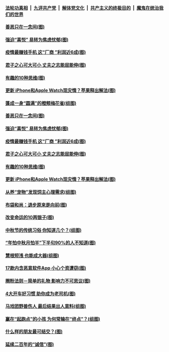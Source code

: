 

####  [法轮功真相](../../../../basic/blob/master/README.md?t=10041402) &nbsp;|&nbsp; [九评共产党](../../../../9ping.md/blob/master/README.md?t=10041402) &nbsp;|&nbsp; [解体党文化](../../../../jtdwh.md/blob/master/README.md?t=10041402)  &nbsp;|&nbsp; [共产主义的终极目的](../../../../gczydzjmd.md/blob/master/README.md?t=10041402) &nbsp;|&nbsp; [魔鬼在统治我们的世界](../../../../mgztzwmdsj.md/blob/master/README.md?t=10041402) 

#### [善恶只在一念间(图)](../pages/p8/947705.md?t=10041402) 

#### [强迫“喜悦” 易转为焦虑忧郁(图)](../pages/p8/948093.md?t=10041402) 

#### [疫情最赚钱手机 这“厂商 ”利润近6成(图)](../pages/p8/948086.md?t=10041402) 

#### [君子之心可大可小 丈夫之志能屈能伸(图)](../pages/p8/948080.md?t=10041402) 

#### [有趣的10种思维(图)](../pages/p8/947730.md?t=10041402) 

#### [更新 iPhone和Apple Watch现灾情？苹果释出解法(图)](../pages/p8/948014.md?t=10041402) 

#### [蓬成一身“圆满”的橙颊梅花雀(组图)](../pages/p8/948121.md?t=10041402) 

#### [善恶只在一念间(图)](../pages/p8/947705.md?t=10041402) 

#### [强迫“喜悦” 易转为焦虑忧郁(图)](../pages/p8/948093.md?t=10041402) 

#### [疫情最赚钱手机 这“厂商 ”利润近6成(图)](../pages/p8/948086.md?t=10041402) 

#### [君子之心可大可小 丈夫之志能屈能伸(图)](../pages/p8/948080.md?t=10041402) 

#### [有趣的10种思维(图)](../pages/p8/947730.md?t=10041402) 

#### [更新 iPhone和Apple Watch现灾情？苹果释出解法(图)](../pages/p8/948014.md?t=10041402) 

#### [从养“宠物”发现饲主心理需求(组图)](../pages/p8/947851.md?t=10041402) 

#### [布袋和尚：退步原来是向前(图)](../pages/p8/947886.md?t=10041402) 

#### [改变命运的10两银子(图)](../pages/p8/947713.md?t=10041402) 

#### [中秋节的传统习俗 你知道几个？(组图)](../pages/p8/947847.md?t=10041402) 

#### [“年怕中秋月怕半”下半句90%的人不知道(图)](../pages/p8/947834.md?t=10041402) 

#### [慧根短浅 也能成大器(组图)](../pages/p8/947695.md?t=10041402) 

#### [17款内含恶意软件App 小心个资遭窃(图)](../pages/p8/947766.md?t=10041402) 

#### [圈粉法则－简单的礼物 影响力不可思议(图)](../pages/p8/945898.md?t=10041402) 

#### [4大开车好习惯 助你成为老司机(图)](../pages/p8/947764.md?t=10041402) 

#### [马戏团野兽伤人 最后结果出人意料(组图)](../pages/p8/947173.md?t=10041402) 

#### [赢在“起跑点”的小孩 为何常输在“终点”？(组图)](../pages/p8/945892.md?t=10041402) 

#### [什么样的朋友最可结交？(图)](../pages/p8/946521.md?t=10041402) 

#### [延续二百年的“诚信”(图)](../pages/p8/947189.md?t=10041402) 

